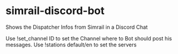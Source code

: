 # simrail-discord-bot
Shows the Dispatcher Infos from Simrail in a Discord Chat

Use !set_channel ID to set the Channel where to Bot should post his messages.
Use !stations default/en to set the servers
